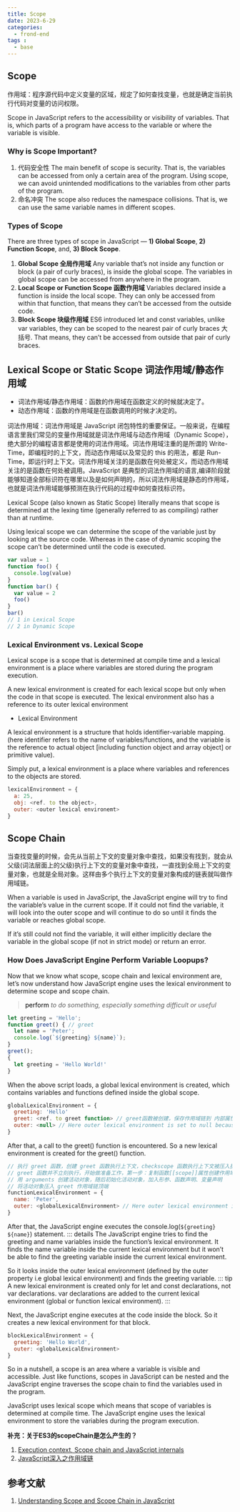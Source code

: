 ```yaml
---
title: Scope
date: 2023-6-29
categories:
  - frond-end
tags :
  - base
---
```

## **Scope**
作用域：程序源代码中定义变量的区域，规定了如何查找变量，也就是确定当前执行代码对变量的访问权限。

Scope in JavaScript refers to the accessibility or visibility of variables. That is, which parts of a program have access to the variable or where the variable is visible.

### **Why is Scope Important?**
1. 代码安全性 The main benefit of scope is security. That is, the variables can be accessed from only a certain area of the program. Using scope, we can avoid unintended modifications to the variables from other parts of the program.
2. 命名冲突 The scope also reduces the namespace collisions. That is, we can use the same variable names in different scopes.

### **Types of Scope**
There are three types of scope in JavaScript — **1) Global Scope**, **2) Function Scope**, and, **3) Block Scope**.

1. **Global Scope 全局作用域**
Any variable that’s not inside any function or block (a pair of curly braces), is inside the global scope. The variables in global scope can be accessed from anywhere in the program. 
2. **Local Scope or Function Scope 函数作用域**
Variables declared inside a function is inside the local scope. They can only be accessed from within that function, that means they can’t be accessed from the outside code. 
3. **Block Scope 块级作用域**
ES6 introduced let and const variables, unlike var variables, they can be scoped to the nearest pair of curly braces 大括号. That means, they can’t be accessed from outside that pair of curly braces. 

## **Lexical Scope or Static Scope 词法作用域/静态作用域**
- 词法作用域/静态作用域：函数的作用域在函数定义的时候就决定了。
- 动态作用域：函数的作用域是在函数调用的时候才决定的。

词法作用域：词法作用域是 JavaScript 闭包特性的重要保证。一般来说，在编程语言里我们常见的变量作用域就是词法作用域与动态作用域（Dynamic Scope），绝大部分的编程语言都是使用的词法作用域。词法作用域注重的是所谓的 Write-Time，即编程时的上下文，而动态作用域以及常见的 this 的用法，都是 Run-Time，即运行时上下文。词法作用域关注的是函数在何处被定义，而动态作用域关注的是函数在何处被调用。JavaScript 是典型的词法作用域的语言,编译阶段就能够知道全部标识符在哪里以及是如何声明的，所以词法作用域是静态的作用域，也就是词法作用域能够预测在执行代码的过程中如何查找标识符。

Lexical Scope (also known as Static Scope) literally means that scope is determined at the lexing time (generally referred to as compiling) rather than at runtime.

Using lexical scope we can determine the scope of the variable just by looking at the source code. Whereas in the case of dynamic scoping the scope can’t be determined until the code is executed.

```js
var value = 1
function foo() {
  console.log(value)
}
function bar() {
  var value = 2
  foo()
}
bar()
// 1 in Lexical Scope
// 2 in Dynamic Scope
```

### **Lexical Environment vs. Lexical Scope**
Lexical scope is a scope that is determined at compile time and a lexical environment is a place where variables are stored during the program execution.

A new lexical environment is created for each lexical scope but only when the code in that scope is executed. The lexical environment also has a reference to its outer lexical environment

- Lexical Environment

A lexical environment is a structure that holds identifier-variable mapping. (here identifier refers to the name of variables/functions, and the variable is the reference to actual object [including function object and array object] or primitive value).

Simply put, a lexical environment is a place where variables and references to the objects are stored.
```js
lexicalEnvironment = {
  a: 25,
  obj: <ref. to the object>,
  outer: <outer lexical environemt>
}
```

## **Scope Chain**
当查找变量的时候，会先从当前上下文的变量对象中查找，如果没有找到，就会从父级(词法层面上的父级)执行上下文的变量对象中查找，一直找到全局上下文的变量对象，也就是全局对象。这样由多个执行上下文的变量对象构成的链表就叫做作用域链。

When a variable is used in JavaScript, the JavaScript engine will try to find the variable’s value in the current scope. If it could not find the variable, it will look into the outer scope and will continue to do so until it finds the variable or reaches global scope.

If it’s still could not find the variable, it will either implicitly declare the variable in the global scope (if not in strict mode) or return an error.

### **How Does JavaScript Engine Perform Variable Loopups?**
Now that we know what scope, scope chain and lexical environment are, let’s now understand how JavaScript engine uses the lexical environment to determine scope and scope chain.

> <font color= #000>perform</font>  *to do something, especially something difficult or useful*

```js
let greeting = 'Hello';
function greet() { // greet
  let name = 'Peter';
  console.log(`${greeting} ${name}`);
}
greet();
{
  let greeting = 'Hello World!'
}
```
When the above script loads, a global lexical environment is created, which contains variables and functions defined inside the global scope. 
```js
globalLexicalEnvironment = {
  greeting: 'Hello'
  greet: <ref. to greet function> // greet函数被创建，保存作用域链到 内部属性. (greetScope.[[scope]] = globalContext.varibaleObject)
  outer: <null> // Here outer lexical environment is set to null because there is no outer scope after global scope.
}
```
After that, a call to the greet() function is encountered. So a new lexical environment is created for the greet() function. 
```js
// 执行 greet 函数，创建 greet 函数执行上下文，checkscope 函数执行上下文被压入执行上下文栈
// greet 函数并不立刻执行，开始做准备工作，第一步：复制函数[[scope]]属性创建作用域链
// 用 arguments 创建活动对象，随后初始化活动对象，加入形参、函数声明、变量声明
// 将活动对象压入 greet 作用域链顶端
functionLexicalEnvironment = {
  name: 'Peter',
  outer: <globalLexicalEnvironment> // Here outer lexical environment is set to globalLexicalEnvironment because its outer scope is the global scope.
}
```
After that, the JavaScript engine executes the console.log(`${greeting} ${name}`) statement.
::: details
The JavaScript engine tries to find the greeting and name variables inside the function’s lexical environment. It finds the name variable inside the current lexical environment but it won’t be able to find the greeting variable inside the current lexical environment.

So it looks inside the outer lexical environment (defined by the outer property i.e global lexical environment) and finds the greeting variable.
::: tip
  A new lexical environment is created only for let and const declarations, not var declarations. var declarations are added to the current lexical environment (global or function lexical environment).
:::

Next, the JavaScript engine executes at the code inside the block. So it creates a new lexical environment for that block.
```js
blockLexicalEnvironment = {
  greeting: 'Hello World',
  outer: <globalLexicalEnvironment>
}
```
So in a nutshell, a scope is an area where a variable is visible and accessible. Just like functions, scopes in JavaScript can be nested and the JavaScript engine traverses the scope chain to find the variables used in the program.

JavaScript uses lexical scope which means that scope of variables is determined at compile time. The JavaScript engine uses the lexical environment to store the variables during the program execution.

>
**补充：关于ES3的scopeChain是怎么产生的？**
1. [Execution context, Scope chain and JavaScript internals](https://medium.com/@happymishra66/execution-context-in-javascript-319dd72e8e2c)
2. [JavaScript深入之作用域链](https://github.com/mqyqingfeng/Blog/issues/6)

## 参考文献
1. [Understanding Scope and Scope Chain in JavaScript](https://blog.bitsrc.io/understanding-scope-and-scope-chain-in-javascript-f6637978cf53)
